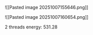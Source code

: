 ![[Pasted image 20251007155646.png]]

![[Pasted image 20251007160654.png]]

2 threads energy:  531.28 
